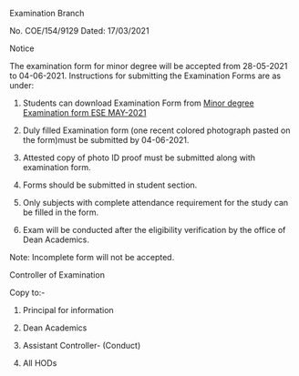 Examination Branch

No. COE/154/9129 Dated: 17/03/2021

Notice

The examination form for minor degree will be accepted from 28-05-2021 to 04-06-2021. Instructions for submitting the Examination Forms are as under:

1.	Students can download Examination Form from  [Minor degree Examination form ESE MAY-2021](MD_May2021.pdf)

2.	Duly filled Examination form (one recent colored photograph pasted on the form)must be submitted by 04-06-2021.

3.	Attested copy of photo ID proof must be submitted along with examination form.

4.	Forms should be submitted in student section.

5.	Only subjects with complete attendance requirement for the study can be filled in the form.

6.	Exam will be conducted after the eligibility verification by the office of Dean Academics.

Note: Incomplete form will not be accepted.


Controller of Examination

Copy to:-

1.	Principal for information

2.	Dean Academics

3.	Assistant Controller- (Conduct)

4.	All HODs
